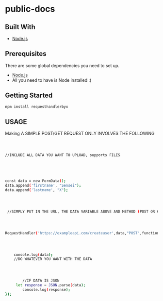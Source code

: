 # public-docs

## Built With

- [Node.js](https://nodejs.org/)

## Prerequisites

There are some global dependencies you need to set up.

- [Node.js](https://nodejs.org/)
- All you need to have is Node installed  :)

## Getting Started

```bash
npm install requesthandlerbyx

```


## USAGE
Making A SIMPLE POST/GET REQUEST  ONLY INVOLVES THE FOLLOWING

```bash



//INCLUDE ALL DATA YOU WANT TO UPLOAD, supports FILES





const data = new FormData();
data.append('firstname', "Sensei");
data.append('lastname', "X");




 //SIMPLY PUT IN THE URL, THE DATA VARIABLE ABOVE AND METHOD (POST OR GET)




RequestHandler('https://exampleapi.com/createuser',data,"POST",function(data){




    console.log(data); 
    //DO WHATEVER YOU WANT WITH THE DATA




        //IF DATA IS JSON
     let response = JSON.parse(data);
        console.log(response);
});


```